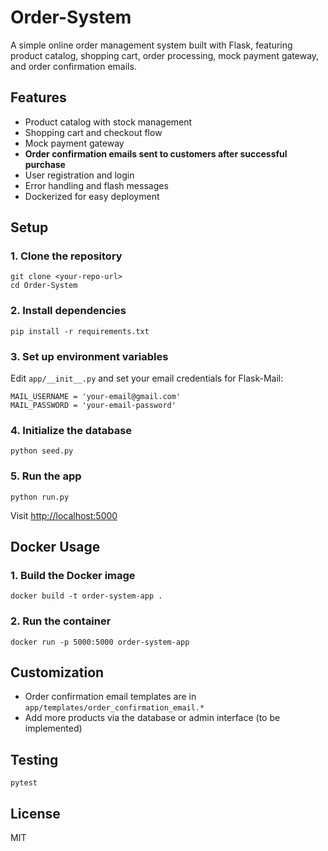 # Order-System

A simple online order management system built with Flask, featuring product catalog, shopping cart, order processing, mock payment gateway, and order confirmation emails.

## Features
- Product catalog with stock management
- Shopping cart and checkout flow
- Mock payment gateway
- **Order confirmation emails sent to customers after successful purchase**
- User registration and login
- Error handling and flash messages
- Dockerized for easy deployment

## Setup

### 1. Clone the repository
```
git clone <your-repo-url>
cd Order-System
```

### 2. Install dependencies
```
pip install -r requirements.txt
```

### 3. Set up environment variables
Edit `app/__init__.py` and set your email credentials for Flask-Mail:
```
MAIL_USERNAME = 'your-email@gmail.com'
MAIL_PASSWORD = 'your-email-password'
```

### 4. Initialize the database
```
python seed.py
```

### 5. Run the app
```
python run.py
```
Visit [http://localhost:5000](http://localhost:5000)

## Docker Usage

### 1. Build the Docker image
```
docker build -t order-system-app .
```

### 2. Run the container
```
docker run -p 5000:5000 order-system-app
```

## Customization
- Order confirmation email templates are in `app/templates/order_confirmation_email.*`
- Add more products via the database or admin interface (to be implemented)

## Testing
```
pytest
```

## License
MIT 